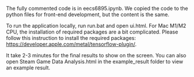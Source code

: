 The fully commented code is in eecs6895.ipynb. We copied the code to the python files for front-end development, but the content is the same.

To run the application locally, run run.bat and open ui.html.
For Mac M1/M2 CPU, the installation of required packages are a bit complicated. Please follow this instruction to install the required packages: https://developer.apple.com/metal/tensorflow-plugin/.

It take 2-3 minutes for the final results to show on the screen. You can also open Steam Game Data Analysis.html in the example_result folder to view an example result.

